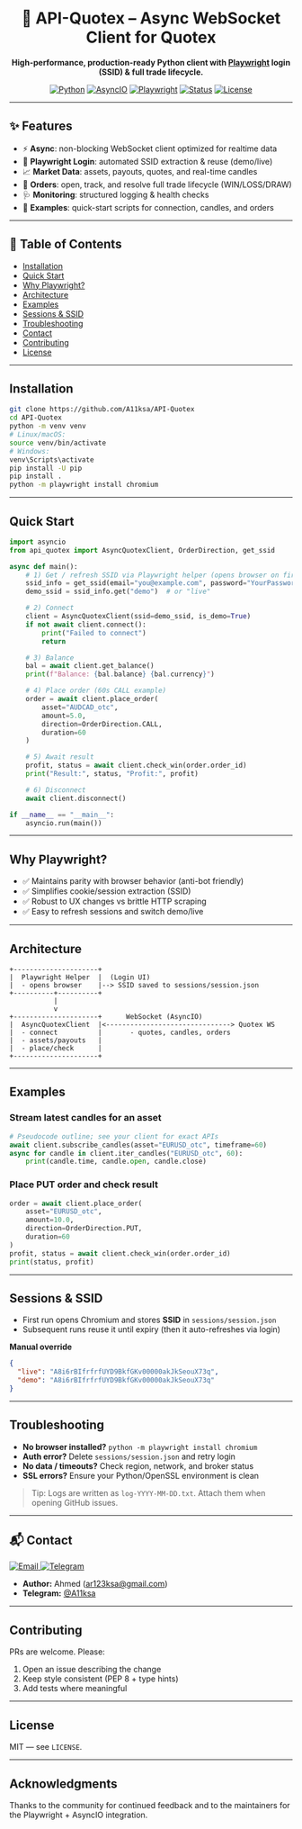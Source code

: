 <div align="center">

<h1>🚀 API-Quotex – Async WebSocket Client for Quotex</h1>

<p><b>High-performance, production-ready Python client with <u>Playwright</u> login (SSID) & full trade lifecycle.</b></p>

<p>
  <a href="https://www.python.org/"><img alt="Python" src="https://img.shields.io/pypi/pyversions/pandas?label=python&logo=python" /></a>
  <a href="https://docs.python.org/3/library/asyncio.html"><img alt="AsyncIO" src="https://img.shields.io/badge/Framework-AsyncIO-informational" /></a>
  <a href="https://playwright.dev/"><img alt="Playwright" src="https://img.shields.io/badge/Login-Playwright-blue" /></a>
  <a href="https://github.com/A11ksa/API-Quotex/actions"><img alt="Status" src="https://img.shields.io/badge/Status-Stable-success" /></a>
  <a href="https://github.com/A11ksa/API-Quotex/blob/main/LICENSE"><img alt="License" src="https://img.shields.io/github/license/A11ksa/API-Quotex?style=flat-square" /></a>
</p>

</div>

---

## ✨ Features
- ⚡ **Async**: non-blocking WebSocket client optimized for realtime data
- 🔐 **Playwright Login**: automated SSID extraction & reuse (demo/live)
- 📈 **Market Data**: assets, payouts, quotes, and real-time candles
- 🧾 **Orders**: open, track, and resolve full trade lifecycle (WIN/LOSS/DRAW)
- 🩺 **Monitoring**: structured logging & health checks
- 🧪 **Examples**: quick-start scripts for connection, candles, and orders

---

## 🧭 Table of Contents
- [Installation](#installation)
- [Quick Start](#quick-start)
- [Why Playwright?](#why-playwright)
- [Architecture](#architecture)
- [Examples](#examples)
- [Sessions & SSID](#sessions--ssid)
- [Troubleshooting](#troubleshooting)
- [Contact](#-contact)
- [Contributing](#contributing)
- [License](#license)

---

## Installation
```bash
git clone https://github.com/A11ksa/API-Quotex
cd API-Quotex
python -m venv venv
# Linux/macOS:
source venv/bin/activate
# Windows:
venv\Scripts\activate
pip install -U pip
pip install .
python -m playwright install chromium
```

---

## Quick Start
```python
import asyncio
from api_quotex import AsyncQuotexClient, OrderDirection, get_ssid

async def main():
    # 1) Get / refresh SSID via Playwright helper (opens browser on first run)
    ssid_info = get_ssid(email="you@example.com", password="YourPassword")
    demo_ssid = ssid_info.get("demo")  # or "live"

    # 2) Connect
    client = AsyncQuotexClient(ssid=demo_ssid, is_demo=True)
    if not await client.connect():
        print("Failed to connect")
        return

    # 3) Balance
    bal = await client.get_balance()
    print(f"Balance: {bal.balance} {bal.currency}")

    # 4) Place order (60s CALL example)
    order = await client.place_order(
        asset="AUDCAD_otc",
        amount=5.0,
        direction=OrderDirection.CALL,
        duration=60
    )

    # 5) Await result
    profit, status = await client.check_win(order.order_id)
    print("Result:", status, "Profit:", profit)

    # 6) Disconnect
    await client.disconnect()

if __name__ == "__main__":
    asyncio.run(main())
```

---

## Why Playwright?
- ✅ Maintains parity with browser behavior (anti-bot friendly)
- ✅ Simplifies cookie/session extraction (SSID)
- ✅ Robust to UX changes vs brittle HTTP scraping
- ✅ Easy to refresh sessions and switch demo/live

---

## Architecture
```
+---------------------+
|  Playwright Helper  |  (Login UI)
|  - opens browser    |--> SSID saved to sessions/session.json
+----------+----------+
           |
           v
+---------------------+      WebSocket (AsyncIO)
|  AsyncQuotexClient  |<-------------------------------> Quotex WS
|  - connect          |       - quotes, candles, orders
|  - assets/payouts   |
|  - place/check      |
+---------------------+
```

---

## Examples

### Stream latest candles for an asset
```python
# Pseudocode outline; see your client for exact APIs
await client.subscribe_candles(asset="EURUSD_otc", timeframe=60)
async for candle in client.iter_candles("EURUSD_otc", 60):
    print(candle.time, candle.open, candle.close)
```

### Place PUT order and check result
```python
order = await client.place_order(
    asset="EURUSD_otc",
    amount=10.0,
    direction=OrderDirection.PUT,
    duration=60
)
profit, status = await client.check_win(order.order_id)
print(status, profit)
```

---

## Sessions & SSID
- First run opens Chromium and stores **SSID** in `sessions/session.json`
- Subsequent runs reuse it until expiry (then it auto-refreshes via login)

**Manual override**

```json
{
  "live": "A8i6rBIfrfrfUYD9BkfGKv00000akJkSeouX73q",
  "demo": "A8i6rBIfrfrfUYD9BkfGKv00000akJkSeouX73q"
}
```

---

## Troubleshooting
- **No browser installed?** `python -m playwright install chromium`
- **Auth error?** Delete `sessions/session.json` and retry login
- **No data / timeouts?** Check region, network, and broker status
- **SSL errors?** Ensure your Python/OpenSSL environment is clean

> Tip: Logs are written as `log-YYYY-MM-DD.txt`. Attach them when opening GitHub issues.

---

## 📬 Contact
<p align="left">
  <a href="mailto:ar123ksa@gmail.com">
    <img alt="Email" src="https://img.shields.io/badge/Email-ar123ksa%40gmail.com-EA4335?logo=gmail" />
  </a>
  <a href="https://t.me/A11ksa">
    <img alt="Telegram" src="https://img.shields.io/badge/Telegram-@A11ksa-26A5E4?logo=telegram" />
  </a>
</p>

* **Author:** Ahmed (<a href="mailto:ar123ksa@gmail.com">ar123ksa@gmail.com</a>)
* **Telegram:** <a href="https://t.me/A11ksa">@A11ksa</a>

---

## Contributing
PRs are welcome. Please:
1. Open an issue describing the change
2. Keep style consistent (PEP 8 + type hints)
3. Add tests where meaningful

---

## License
MIT — see `LICENSE`.

---

## Acknowledgments
Thanks to the community for continued feedback and to the maintainers for the Playwright + AsyncIO integration.
